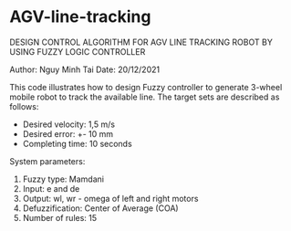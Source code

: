 # AGV-line-tracking
DESIGN CONTROL ALGORITHM FOR AGV LINE TRACKING ROBOT BY USING FUZZY LOGIC CONTROLLER

Author: Nguy Minh Tai
Date: 20/12/2021

This code illustrates how to design Fuzzy controller to generate 3-wheel mobile robot to track the available line. 
The target sets are described as follows:
 - Desired velocity: 1,5 m/s
 - Desired error: +- 10 mm
 - Completing time: 10 seconds

System parameters:
  1. Fuzzy type: Mamdani
  2. Input: e and de
  3. Output: wl, wr - omega of left and right motors
  4. Defuzzification: Center of Average (COA)
  5. Number of rules: 15
